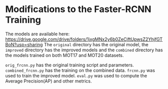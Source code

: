 # Modifications to the Faster-RCNN Training

The models are available here: https://drive.google.com/drive/folders/1jxgMNx2y6b0ZeCjftUpwsZ2YhjfGTBoN?usp=sharing
The ```original``` directory has the original model, the ```improved``` directory has the improved models and the ```combined``` directory has the models trained on both MOT17 and MOT20 datasets.

```orig_frcnn.py``` has the original training script and parameters.
```combined_frcnn.py``` has the training on the combined data.
```frcnn.py``` was used to train the improved model.
```eval.py``` was used to compute the Average Precision(AP) and other metrics.

